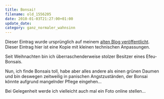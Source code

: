 ```yaml
---
title: Bonsai!
filename: old_1556205
date: 2010-01-03T21:27:00+01:00
update_date:
category: ganz_normaler_wahnsinn
---
```

Dieser Eintrag wurde ursprünglich auf meinem [alten Blog veröffentlicht](https://stu.blogger.de/stories/1556205/). Dieser Eintrag hier ist eine Kopie mit kleinen technischen Anpassungen.

Seit Weihnachten bin ich überraschenderweise stolzer Besitzer eines Efeu-Bonsais.

Nun, ich finde Bonsais toll, habe aber alles andere als einen grünen Daumen und bin deswegen zeitweilig in panischen Angstzuständen, der Bonsai könnte aufgrund mangelnder Pflege eingehen…

Bei Gelegenheit werde ich vielleicht auch mal ein Foto online stellen…
